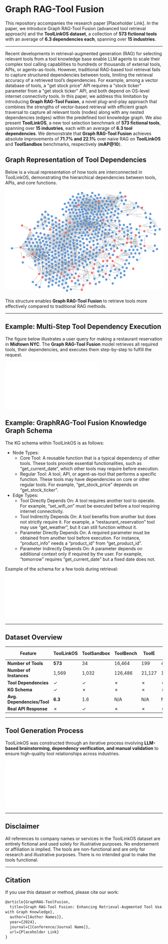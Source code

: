 # **Graph RAG-Tool Fusion**

This repository accompanies the research paper [Placeholder Link]. In the paper, we introduce Graph RAG-Tool Fusion (advanced tool retrieval approach) and the **ToolLinkOS dataset**, a collection of **573 fictional tools** with an average of **6.3 dependencies each**, spanning over **15 industries**.

---

Recent developments in retrieval-augmented generation (RAG) for selecting relevant tools from a tool knowledge base enable LLM agents to scale their complex tool calling capabilities to hundreds or thousands of external tools, APIs, or agents-as-tools. However, traditional RAG-based tool retrieval fails to capture structured dependencies between tools, limiting the retrieval accuracy of a retrieved tool’s dependencies. For example, among a vector database of tools, a "get stock price" API requires a "stock ticker" parameter from a "get stock ticker" API, and both depend on OS-level internet connectivity tools. In this paper, we address this limitation by introducing **Graph RAG-Tool Fusion**, a novel plug-and-play approach that combines the strengths of vector-based retrieval with efficient graph traversal to capture all relevant tools (nodes) along with any nested dependencies (edges) within the predefined tool knowledge graph. We also present **ToolLinkOS**, a new tool selection benchmark of **573 fictional tools**, spanning over **15 industries**, each with an average of **6.3 tool dependencies**. We demonstrate that **Graph RAG-Tool Fusion** achieves absolute improvements of **71.7% and 22.1%** over naive RAG on **ToolLinkOS** and **ToolSandbox** benchmarks, respectively (**mAP@10**).

## **Graph Representation of Tool Dependencies**

Below is a visual representation of how tools are interconnected in ToolLinkOS, demonstrating the hierarchical dependencies between tools, APIs, and core functions.

![Tool Dependency Graph](assets/toollinkos_graph_neo4j.png)

This structure enables **Graph RAG-Tool Fusion** to retrieve tools more effectively compared to traditional RAG methods.

---

## **Example: Multi-Step Tool Dependency Execution**

The figure below illustrates a user query for making a restaurant reservation in **Midtown NYC**. The **Graph RAG-Tool Fusion** model retrieves all required tools, their dependencies, and executes them step-by-step to fulfill the request.

![Graph RAG Query Execution](assets/graphrag_main-1.pdf)

## **Example: GraphRAG-Tool Fusion Knowledge Graph Schema**
The KG schema within ToolLinkOS is as follows:
- Node Types:
  - Core Tool: A reusable function that is a typical dependency of other tools. These tools provide essential functionalities, such as “get_current_date”, which other tools may require before execution.
  - Regular Tool: A tool, API, or agent-as-tool that performs a specific function. These tools may have dependencies on core or other regular tools. For example, “get_stock_price” depends on “get_stock_ticker”.
- Edge Types:
  - Tool Directly Depends On: A tool requires another tool to operate. For example, “set_wifi_on” must be executed before a tool requiring internet connectivity.
  - Tool Indirectly Depends On: A tool benefits from another but does not strictly require it. For example, a “restaurant_reservation” tool may use “get_weather”, but it can still function without it.
  - Parameter Directly Depends On: A required parameter must be obtained from another tool before execution. For instance, “product_info” needs a “product_id” from “get_product_id”.
  - Parameter Indirectly Depends On: A parameter depends on additional context only if required by the user. For example, “tomorrow” requires “get_current_date” but a fixed date does not.

Example of the schema for a few tools during retrieval:
![Graph RAG-Tool Fusion Schema Selection](assets/grtf_tool_schema_selection.pdf)

---


## **Dataset Overview**

| Feature                   | ToolLinkOS | ToolSandbox | ToolBench | ToolE | Seal-Tools | ComplexFuncBench |
|---------------------------|------------|------------|------------|------|------------|------------------|
| **Number of Tools**       | **573**    | 34         | 16,464     | 199  | 4,076      | 48               |
| **Number of Instances**   | 1,569      | 1,032      | 126,486    | 21,127| 14,076     | 1,000            |
| **Tool Dependencies**     | ✓          | ✓          | ✗          | ✗    | ✗          | ✗                |
| **KG Schema**            | ✓          | ✗          | ✗          | ✗    | ✗          | ✗                |
| **Avg. Dependencies/Tool**| **6.3**    | 1.6        | N/A        | N/A  | N/A        | N/A              |
| **Real API Response**     | ✗          | ✓          | ✗          | ✗    | ✗          | ✗                |

---

## **Tool Generation Process**

ToolLinkOS was constructed through an iterative process involving **LLM-based brainstorming, dependency verification, and manual validation** to ensure high-quality tool relationships across industries.

![Tool Generation Workflow](assets/tool_generation_process.pdf)

---

## **Disclaimer**
All references to company names or services in the ToolLinkOS dataset are entirely fictional and used solely for illustrative purposes. No endorsement or affiliation is implied. The tools are non-functional and are only for research and illustrative purposes. There is no intended goal to make the tools functional. 

---

## **Citation**
If you use this dataset or method, please cite our work:
```
@article{GraphRAG-ToolFusion,
  title={Graph RAG-Tool Fusion: Enhancing Retrieval-Augmented Tool Use with Graph Knowledge},
  author={[Author Names]},
  year={2024},
  journal={[Conference/Journal Name]},
  url={Placeholder Link}
}
```

